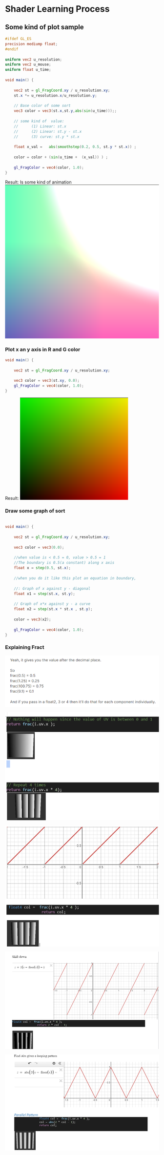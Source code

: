 # Shader Learning Process

## Some kind of plot sample

```glsl
#ifdef GL_ES
precision mediump float;
#endif 

uniform vec2 u_resolution;
uniform vec2 u_mouse;
uniform float u_time;

void main() {   
    
    vec2 st = gl_FragCoord.xy / u_resolution.xy;
    st.x *= u_resolution.x/u_resolution.y;
    
    // Base color of some sort
    vec3 color = vec3(st.x,st.y,abs(sin(u_time)));;
    
    // some kind of  value:
    //      (1) Linear: st.x
    //      (2) Linear: st.y - st.x
    //      (3) curve: st.y * st.x
  
    float x_val =   abs(smoothstep(0.2, 0.5, st.y * st.x)) ; 
    
    color = color + (sin(u_time +  (x_val)) ) ;
    
    gl_FragColor = vec4(color, 1.0);
}
```

Result: Is some kind of animation
![alt text](img/image001.png)

### Plot x an y axis in R and G color

```glsl
void main() {
    
    vec2 st = gl_FragCoord.xy / u_resolution.xy;
    
    vec3 color = vec3(st.xy, 0.0);
    gl_FragColor = vec4(color, 1.0);
}
```
Result: 
![alt text](img/image002.png)


### Draw some graph of sort

```glsl

void main() {
    
    vec2 st = gl_FragCoord.xy / u_resolution.xy;
 
    vec3 color = vec3(0.0);
    
    //when value is < 0.5 = 0, value > 0.5 = 1
    //The boundary is 0.5(a constant) along x axis
    float x = step(0.5, st.x);
    
    //when you do it like this plot an equation in boundary,
    
    //: Graph of x against y - diagonal
    float x1 = step(st.x, st.y);
    
    // Graph of x*x against y - a curve
    float x2 = step(st.x * st.x , st.y);
    
    color = vec3(x2);
    
    gl_FragColor = vec4(color, 1.0);
}
```

### Explaining Fract

![alt text](img/fract_exp.png)

![alt text](img/fract_001.png)

![alt text](img/fract_002.png)

![alt text](img/fract_003.png)

![alt text](img/fract_004.png)
